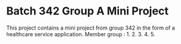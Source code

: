 # Batch 342 Group A Mini Project

This project contains a mini project from group 342 in the form of a healthcare service application.
Member group :
1.
2.
3.
4.
5.
